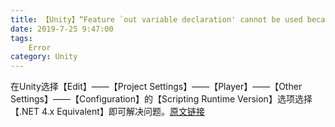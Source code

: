 ```yaml
---
title: 【Unity】“Feature `out variable declaration' cannot be used because it is not part of the C# 4.0” 错误
date: 2019-7-25 9:47:00
tags: 
    Error
category: Unity
---
```


在Unity选择【Edit】——【Project Settings】——【Player】——【Other Settings】——【Configuration】的【Scripting Runtime Version】选项选择【.NET 4.x Equivalent】即可解决问题。[原文链接](https://answers.unity.com/questions/1446008/assetsenemycs37-error-cs1644-feature-using-static.html)